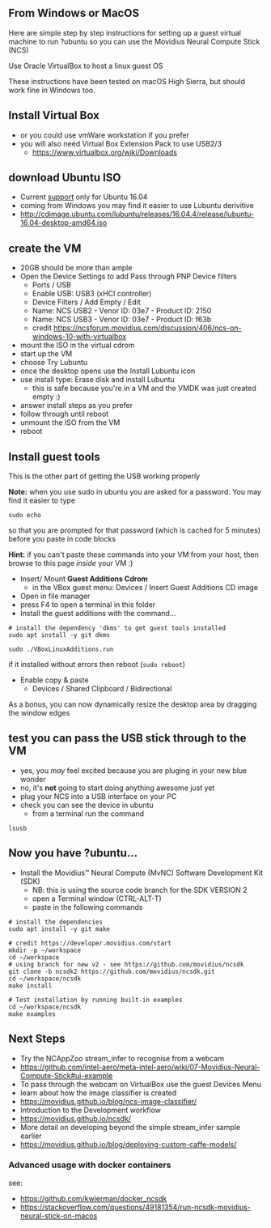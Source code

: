 ## From Windows or MacOS

Here are simple step by step instructions for setting up a guest virtual machine to run ?ubuntu so you can use the Movidius Neural Compute Stick (NCS)

Use Oracle VirtualBox to host a linux guest OS

These instructions have been tested on macOS High Sierra, but should work fine in Windows too.

## Install Virtual Box

* or you could use vmWare workstation if you prefer
* you will also need Virtual Box Extension Pack to use USB2/3
  * https://www.virtualbox.org/wiki/Downloads

## download Ubuntu ISO

* Current [support](https://ncsforum.movidius.com/discussion/100/product-faq) only for Ubuntu 16.04
* coming from Windows you may find it easier to use Lubuntu derivitive
* http://cdimage.ubuntu.com/lubuntu/releases/16.04.4/release/lubuntu-16.04-desktop-amd64.iso

## create the VM

* 20GB should be more than ample
* Open the Device Settings to add Pass through PNP Device filters
  * Ports / USB 
  * Enable USB: USB3 (xHCI controller)
  * Device Filters / Add Empty / Edit
  * Name: NCS USB2 - Venor ID: 03e7 - Product ID: 2150
  * Name: NCS USB3 - Venor ID: 03e7 - Product ID: f63b
  * credit https://ncsforum.movidius.com/discussion/406/ncs-on-windows-10-with-virtualbox 
* mount the ISO in the virtual cdrom
* start up the VM
* choose Try Lubuntu 
* once the desktop opens use the Install Lubuntu icon
* use install type: Erase disk and install Lubuntu
  * this is safe because you're in a VM and the VMDK was just created empty :)
* answer install steps as you prefer
* follow through until reboot
* unmount the ISO from the VM
* reboot

## Install guest tools

This is the other part of getting the USB working properly

**Note:** when you use sudo in ubuntu you are asked for a password. 
You may find it easier to type 

```
sudo echo
```

so that you are prompted for that password (which is cached for 5 minutes) 
before you paste in code blocks

**Hint:** if you can't paste these commands into your VM from your host, 
then browse to this page _inside_ your VM :)

* Insert/ Mount **Guest Additions Cdrom**
  * in the VBox guest menu: Devices / Insert Guest Additions CD image
* Open in file manager
* press F4 to open a terminal in this folder
* Install the guest additions with the command...

```
# install the dependency 'dkms' to get guest tools installed
sudo apt install -y git dkms

sudo ./VBoxLinuxAdditions.run
```

if it installed without errors then reboot (`sudo reboot`)

* Enable copy & paste
  * Devices / Shared Clipboard / Bidirectional

As a bonus, you can now dynamically resize the desktop area by dragging the window edges


## test you can pass the USB stick through to the VM

* yes, you _may_ feel excited because you are pluging in your new blue wonder
* no, it's **not** going to start doing anything awesome just yet
* plug your NCS into a USB interface on your PC
* check you can see the device in ubuntu
  * from a terminal run the command 

```    
lsusb
```

## Now you have ?ubuntu...

* Install the Movidius™ Neural Compute (MvNC) Software Development Kit (SDK)
  * NB: this is using the source code branch for the SDK VERSION 2  
  * open a Terminal window (CTRL-ALT-T)
  * paste in the following commands

```
# install the dependencies 
sudo apt install -y git make

# credit https://developer.movidius.com/start
mkdir -p ~/workspace
cd ~/workspace
# using branch for new v2 - see https://github.com/movidius/ncsdk
git clone -b ncsdk2 https://github.com/movidius/ncsdk.git
cd ~/workspace/ncsdk
make install

# Test installation by running built-in examples
cd ~/workspace/ncsdk
make examples
```

## Next Steps

* Try the NCAppZoo stream_infer to recognise from a webcam
 * https://github.com/intel-aero/meta-intel-aero/wiki/07-Movidius-Neural-Compute-Stick#ui-example
 * To pass through the webcam on VirtualBox use the guest Devices Menu
* learn about how the image classifier is created
 * https://movidius.github.io/blog/ncs-image-classifier/
* Introduction to the Development workflow
 * https://movidius.github.io/ncsdk/
* More detail on developing beyond the simple stream_infer sample earlier
 * https://movidius.github.io/blog/deploying-custom-caffe-models/ 


### Advanced usage with docker containers


see: 

* https://github.com/kwierman/docker_ncsdk
* https://stackoverflow.com/questions/49181354/run-ncsdk-movidius-neural-stick-on-macos


